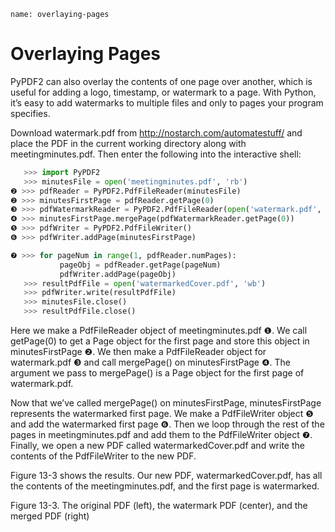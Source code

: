 ```ngMeta
name: overlaying-pages
```
# Overlaying Pages
PyPDF2 can also overlay the contents of one page over another, which is useful for adding a logo, timestamp, or watermark to a page. With Python, it’s easy to add watermarks to multiple files and only to pages your program specifies.

Download watermark.pdf from <span><a href="http://nostarch.com/automatestuff/">http://nostarch.com/automatestuff/</a></span> and place the PDF in the current working directory along with meetingminutes.pdf. Then enter the following into the interactive shell:

```python
   >>> import PyPDF2
   >>> minutesFile = open('meetingminutes.pdf', 'rb')
❷ >>> pdfReader = PyPDF2.PdfFileReader(minutesFile)
❷ >>> minutesFirstPage = pdfReader.getPage(0)
❸ >>> pdfWatermarkReader = PyPDF2.PdfFileReader(open('watermark.pdf', 'rb'))
❹ >>> minutesFirstPage.mergePage(pdfWatermarkReader.getPage(0))
❺ >>> pdfWriter = PyPDF2.PdfFileWriter()
❻ >>> pdfWriter.addPage(minutesFirstPage)

❼ >>> for pageNum in range(1, pdfReader.numPages):
           pageObj = pdfReader.getPage(pageNum)
           pdfWriter.addPage(pageObj)
   >>> resultPdfFile = open('watermarkedCover.pdf', 'wb')
   >>> pdfWriter.write(resultPdfFile)
   >>> minutesFile.close()
   >>> resultPdfFile.close()
```
Here we make a PdfFileReader object of meetingminutes.pdf ❶. We call getPage(0) to get a Page object for the first page and store this object in minutesFirstPage ❷. We then make a PdfFileReader object for watermark.pdf ❸ and call mergePage() on minutesFirstPage ❹. The argument we pass to mergePage() is a Page object for the first page of watermark.pdf.

Now that we’ve called mergePage() on minutesFirstPage, minutesFirstPage represents the watermarked first page. We make a PdfFileWriter object ❺ and add the watermarked first page ❻. Then we loop through the rest of the pages in meetingminutes.pdf and add them to the PdfFileWriter object ❼. Finally, we open a new PDF called watermarkedCover.pdf and write the contents of the PdfFileWriter to the new PDF.

Figure 13-3 shows the results. Our new PDF, watermarkedCover.pdf, has all the contents of the meetingminutes.pdf, and the first page is watermarked.

<!-- ![image](assets/000101.jpg)
 -->
Figure 13-3. The original PDF (left), the watermark PDF (center), and the merged PDF (right)
